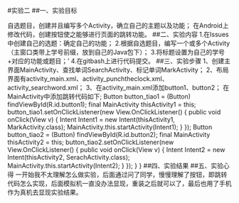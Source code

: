 #实验二
##一、实验目标

自选题目，创建并且编写多个Activity，确立自己的主题以及功能；
在Android上修改代码，创建按钮使之能够进行页面的跳转功能。
##二、实验内容 1.在Issues中创建自己的选题：确定自己的功能； 2.根据自选题目，编写一个或多个Activity（主窗口类带上学号前缀，放到自己的Java包下）； 3.将标题设置为自己的学号+对应的功能或题目；’ 4.在gitbash上进行代码提交。
##三、实验步骤 1、创建主界面MainActivity、查找单词SearchActivity、标记单词MarkActivity； 2、布局界面有activity_main.xml、activity_punchtheclock.xml、activity_searchword.xml； 3、在activity_main.xml添加button1、button2； 在MainActivity中添加跳转代码如下; Button button_tiao1 = (Button) findViewById(R.id.button1); final MainActivity thisActivity1 = this; button_tiao1.setOnClickListener(new View.OnClickListener() { public void onClick(View v) { Intent Intent1 = new Intent(thisActivity1, MarkActivity.class); MainActivity.this.startActivity(Intent1); } }); Button button_tiao2 = (Button) findViewById(R.id.button2); final MainActivity thisActivity2 = this; button_tiao2.setOnClickListener(new View.OnClickListener() { public void onClick(View v) { Intent Intent2 = new Intent(thisActivity2, SerachActivity.class); MainActivity.this.startActivity(Intent2); } }); } } 
##四、实验结果
##五、实验心得 一开始我不太理解怎么做实验，后面通过问了同学，慢慢理解了按钮，即跳转代码怎么实现，后面模拟机一直没办法显现，重装之后就可以了，最后也用了手机作为真机去显现实验结果。
